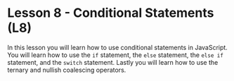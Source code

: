 # Lesson 8 - Conditional Statements (L8)

In this lesson you will learn how to use conditional statements in JavaScript.
You will learn how to use the `if` statement, the `else` statement, the `else if` statement, and the `switch` statement.
Lastly you will learn how to use the ternary and nullish coalescing operators.